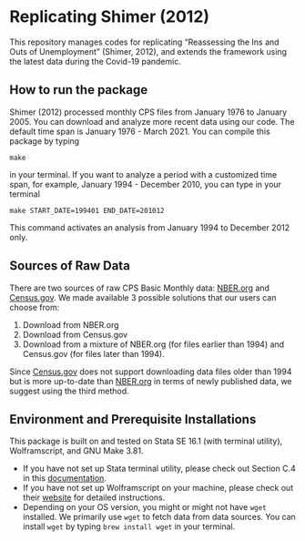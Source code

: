 # Replicating Shimer (2012)

This repository manages codes for replicating “Reassessing the Ins and Outs of Unemployment” (Shimer, 2012), and extends the framework using the latest data during the Covid-19 pandemic.

## How to run the package
Shimer (2012) processed monthly CPS files from January 1976 to January 2005. You can download and analyze more recent data using our code. The default time span is January 1976 - March 2021. You can compile this package by typing
```
make
```
in your terminal. If you want to analyze a period with a customized time span, for example, January 1994 - December 2010, you can type in your terminal
```
make START_DATE=199401 END_DATE=201012
```
This command activates an analysis from January 1994 to December 2012 only.

## Sources of Raw Data
There are two sources of raw CPS Basic Monthly data: [NBER.org](https://data.nber.org/cps-basic2/) and [Census.gov](https://www.census.gov/data/datasets/time-series/demo/cps/cps-basic.html). We made available 3 possible solutions that our users can choose from:
1. Download from NBER.org
2. Download from Census.gov
3. Download from a mixture of NBER.org (for files earlier than 1994) and Census.gov (for files later than 1994). 

Since [Census.gov](https://www.census.gov/data/datasets/time-series/demo/cps/cps-basic.html) does not support downloading data files older than 1994 but is more up-to-date than [NBER.org](https://data.nber.org/cps-basic2/) in terms of newly published data, we suggest using the third method.

## Environment and Prerequisite Installations
This package is built on and tested on Stata SE 16.1 (with terminal utility), Wolframscript, and GNU Make 3.81. 
- If you have not set up Stata terminal utility, please check out Section C.4 in this [documentation](https://www.stata.com/manuals/gsmc.pdf). 
- If you have not set up Wolframscript on your machine, please check out their [website](https://www.wolfram.com/wolframscript/) for detailed instructions. 
- Depending on your OS version, you might or might not have `wget` installed. We primarily use `wget` to fetch data from data sources. You can install `wget` by typing `brew install wget` in your terminal.
